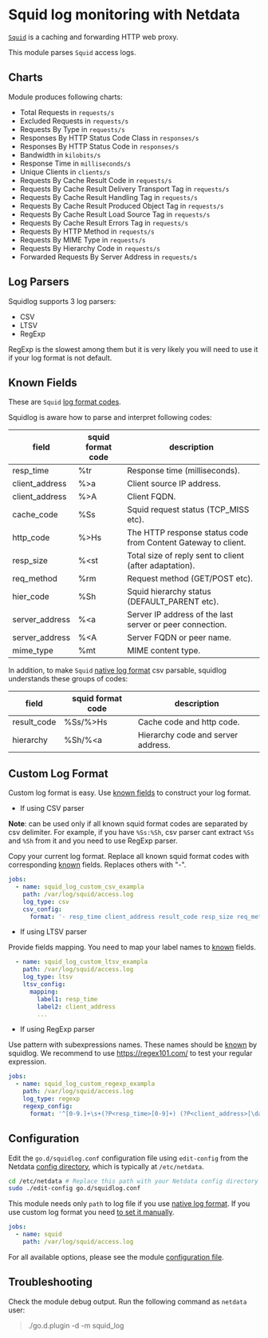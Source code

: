<!--
title: "Web server log (Squid) monitoring with Netdata"
custom_edit_url: https://github.com/netdata/go.d.plugin/edit/master/modules/squidlog/README.md
sidebar_label: "Web server logs (Squid)"
-->

# Squid log monitoring with Netdata

[`Squid`](http://www.squid-cache.org/) is a caching and forwarding HTTP web proxy.

This module parses `Squid` access logs.

## Charts

Module produces following charts:

- Total Requests in `requests/s`
- Excluded Requests in `requests/s`
- Requests By Type in `requests/s`
- Responses By HTTP Status Code Class in `responses/s`
- Responses By HTTP Status Code in `responses/s`
- Bandwidth in `kilobits/s`
- Response Time in `milliseconds/s`
- Unique Clients in `clients/s`
- Requests By Cache Result Code in `requests/s`
- Requests By Cache Result Delivery Transport Tag in `requests/s`
- Requests By Cache Result Handling Tag in `requests/s`
- Requests By Cache Result Produced Object Tag in `requests/s`
- Requests By Cache Result Load Source Tag in `requests/s`
- Requests By Cache Result Errors Tag in `requests/s`
- Requests By HTTP Method in `requests/s`
- Requests By MIME Type in `requests/s`
- Requests By Hierarchy Code in `requests/s`
- Forwarded Requests By Server Address in `requests/s`

## Log Parsers

Squidlog supports 3 log parsers:

- CSV
- LTSV
- RegExp

RegExp is the slowest among them but it is very likely you will need to use it if your log format is not default.

## Known Fields

These are `Squid` [log format codes](http://www.squid-cache.org/Doc/config/logformat/).

Squidlog is aware how to parse and interpret following codes:

| field                   | squid format code | description                                                            |
|-------------------------|-------------------|------------------------------------------------------------------------|
| resp_time               | %tr               | Response time (milliseconds).
| client_address          | %>a               | Client source IP address.
| client_address          | %>A               | Client FQDN.
| cache_code              | %Ss               | Squid request status (TCP_MISS etc).
| http_code               | %>Hs              | The HTTP response status code from Content Gateway to client.
| resp_size               | %<st              | Total size of reply sent to client (after adaptation).
| req_method              | %rm               | Request method (GET/POST etc).
| hier_code               | %Sh               | Squid hierarchy status (DEFAULT_PARENT etc).
| server_address          | %<a               | Server IP address of the last server or peer connection.
| server_address          | %<A               | Server FQDN or peer name.
| mime_type               | %mt               | MIME content type.

In addition, to
make `Squid` [native log format](https://wiki.squid-cache.org/Features/LogFormat#Squid_native_access.log_format_in_detail)
csv parsable, squidlog understands these groups of codes:

| field                   | squid format code | description                                                            |
|-------------------------|-------------------|------------------------------------------------------------------------|
| result_code             | %Ss/%>Hs          | Cache code and http code.
| hierarchy               | %Sh/%<a           | Hierarchy code and server address.

## Custom Log Format

Custom log format is easy. Use [known fields](#known-fields) to construct your log format.

- If using CSV parser

**Note**: can be used only if all known squid format codes are separated by csv delimiter. For example, if you
have `%Ss:%Sh`, csv parser cant extract `%Ss` and `%Sh` from it and you need to use RegExp parser.

Copy your current log format. Replace all known squid format codes with corresponding [known](#known-fields) fields.
Replaces others with "-".

```yaml
jobs:
  - name: squid_log_custom_csv_exampla
    path: /var/log/squid/access.log
    log_type: csv
    csv_config:
      format: '- resp_time client_address result_code resp_size req_method - - hierarchy mime_type'
```

- If using LTSV parser

Provide fields mapping. You need to map your label names to [known](#known-fields) fields.

```yaml
  - name: squid_log_custom_ltsv_exampla
    path: /var/log/squid/access.log
    log_type: ltsv
    ltsv_config:
      mapping:
        label1: resp_time
        label2: client_address
        ...
```

- If using RegExp parser

Use pattern with subexpressions names. These names should be [known](#known-fields) by squidlog. We recommend to
use https://regex101.com/ to test your regular expression.

```yaml
jobs:
  - name: squid_log_custom_regexp_exampla
    path: /var/log/squid/access.log
    log_type: regexp
    regexp_config:
      format: '^[0-9.]+\s+(?P<resp_time>[0-9]+) (?P<client_address>[\da-f.:]+) (?P<cache_code>[A-Z_]+)\/(?P<http_code>[0-9]+) (?P<resp_size>[0-9]+) (?P<req_method>[A-Z]+) [^ ]+ [^ ]+ (?P<hier_code>[A-Z_]+)\/[\da-z.:-]+ (?P<mime_type>[A-Za-z-]+)'
```

## Configuration

Edit the `go.d/squidlog.conf` configuration file using `edit-config` from the
Netdata [config directory](https://learn.netdata.cloud/docs/configure/nodes), which is typically at `/etc/netdata`.

```bash
cd /etc/netdata # Replace this path with your Netdata config directory
sudo ./edit-config go.d/squidlog.conf
```

This module needs only `path` to log file if you
use [native log format](https://wiki.squid-cache.org/Features/LogFormat#Squid_native_access.log_format_in_detail). If
you use custom log format you need [to set it manually](#custom-log-format).

```yaml
jobs:
  - name: squid
    path: /var/log/squid/access.log
```

For all available options, please see the
module [configuration file](https://github.com/netdata/go.d.plugin/blob/master/config/go.d/squid_log.conf).

## Troubleshooting

Check the module debug output. Run the following command as `netdata` user:

> ./go.d.plugin -d -m squid_log
